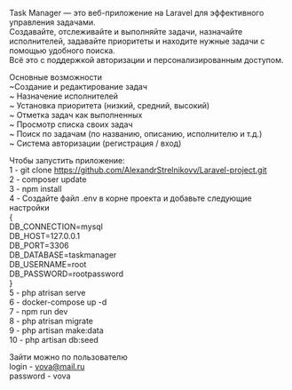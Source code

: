 Task Manager — это веб-приложение на Laravel для эффективного управления задачами.   
Создавайте, отслеживайте и выполняйте задачи, назначайте исполнителей, задавайте приоритеты и находите нужные задачи с помощью удобного поиска.   
Всё это с поддержкой авторизации и персонализированным доступом.  
  
Основные возможности  
~Создание и редактирование задач  
~ Назначение исполнителей  
~ Установка приоритета (низкий, средний, высокий)  
~ Отметка задач как выполненных  
~ Просмотр списка своих задач   
~ Поиск по задачам (по названию, описанию, исполнителю и т.д.)  
~ Система авторизации (регистрация / вход)  
   
Чтобы запустить приложение:   
1 - git clone https://github.com/AlexandrStrelnikovv/Laravel-project.git  
2 - composer update  
3 - npm install   
4 - Создайте файл .env в корне проекта и добавьте следующие настройки  
{  
    DB_CONNECTION=mysql  
    DB_HOST=127.0.0.1  
    DB_PORT=3306  
    DB_DATABASE=taskmanager  
    DB_USERNAME=root  
    DB_PASSWORD=rootpassword  
}  
5  - php atrisan serve   
6  - docker-compose up -d  
7  - npm run dev   
8  - php atrisan migrate   
9  - php artisan make:data  
10 - php artisan db:seed  

Зайти можно по пользователю  
login - vova@mail.ru  
password - vova  